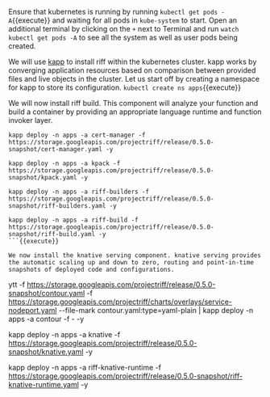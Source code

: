 Ensure that kubernetes is running by running `kubectl get pods -A`{{execute}} and waiting for all pods in `kube-system` to start.
Open an additional terminal by clicking on the `+` next to Terminal and run `watch kubectl get pods -A` to see all the system as well as user pods being created.

We will use [kapp](https://get-kapp.io/) to install riff within the kubernetes cluster. kapp works by converging application resources based on comparison between provided files and live objects in the cluster.
Let us start off by creating a namespace for kapp to store its configuration.
`kubectl create ns apps`{{execute}}

We will now install riff build. This component will analyze your function and build a container by providing an appropriate language runtime and function invoker layer.

```
kapp deploy -n apps -a cert-manager -f https://storage.googleapis.com/projectriff/release/0.5.0-snapshot/cert-manager.yaml -y

kapp deploy -n apps -a kpack -f https://storage.googleapis.com/projectriff/release/0.5.0-snapshot/kpack.yaml -y

kapp deploy -n apps -a riff-builders -f https://storage.googleapis.com/projectriff/release/0.5.0-snapshot/riff-builders.yaml -y

kapp deploy -n apps -a riff-build -f https://storage.googleapis.com/projectriff/release/0.5.0-snapshot/riff-build.yaml -y
```{{execute}}

We now install the knative serving component. knative serving provides the automatic scaling up and down to zero, routing and point-in-time snapshots of deployed code and configurations.

```
ytt -f https://storage.googleapis.com/projectriff/release/0.5.0-snapshot/contour.yaml -f https://storage.googleapis.com/projectriff/charts/overlays/service-nodeport.yaml --file-mark contour.yaml:type=yaml-plain | kapp deploy -n apps -a contour -f - -y

kapp deploy -n apps -a knative -f https://storage.googleapis.com/projectriff/release/0.5.0-snapshot/knative.yaml -y

kapp deploy -n apps -a riff-knative-runtime -f https://storage.googleapis.com/projectriff/release/0.5.0-snapshot/riff-knative-runtime.yaml -y
```{{execute}}
